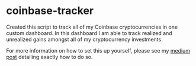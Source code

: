 # coinbase-tracker
Created this script to track all of my Coinbase cryptocurrencies in one custom dashboard. In this dashboard I am able to track realized and unrealized gains amongst all of my cryptocurrency investments. 

For more information on how to set this up yourself, please see my [medium post](https://levelup.gitconnected.com/tracking-your-coinbase-portfolio-performance-using-python-google-sheets-57d86d687547) detailing exactly how to do so.
